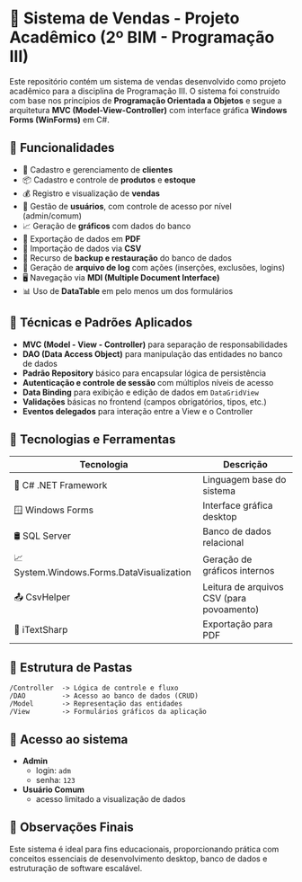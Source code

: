 # 💼 Sistema de Vendas - Projeto Acadêmico (2º BIM - Programação III)

Este repositório contém um sistema de vendas desenvolvido como projeto acadêmico para a disciplina de Programação III. O sistema foi construído com base nos princípios de **Programação Orientada a Objetos** e segue a arquitetura **MVC (Model-View-Controller)** com interface gráfica **Windows Forms (WinForms)** em C#.

## 🧾 Funcionalidades

- 🧍 Cadastro e gerenciamento de **clientes**
- 📦 Cadastro e controle de **produtos** e **estoque**
- 💰 Registro e visualização de **vendas**
- 👤 Gestão de **usuários**, com controle de acesso por nível (admin/comum)
- 📈 Geração de **gráficos** com dados do banco
- 📑 Exportação de dados em **PDF**
- 🧠 Importação de dados via **CSV**
- 💽 Recurso de **backup e restauração** do banco de dados
- 📄 Geração de **arquivo de log** com ações (inserções, exclusões, logins)
- 🖥️ Navegação via **MDI (Multiple Document Interface)**
- 📊 Uso de **DataTable** em pelo menos um dos formulários

## 🧪 Técnicas e Padrões Aplicados

- **MVC (Model - View - Controller)** para separação de responsabilidades
- **DAO (Data Access Object)** para manipulação das entidades no banco de dados
- **Padrão Repository** básico para encapsular lógica de persistência
- **Autenticação e controle de sessão** com múltiplos níveis de acesso
- **Data Binding** para exibição e edição de dados em `DataGridView`
- **Validações** básicas no frontend (campos obrigatórios, tipos, etc.)
- **Eventos delegados** para interação entre a View e o Controller

## 🧰 Tecnologias e Ferramentas

| Tecnologia           | Descrição                                     |
|----------------------|-----------------------------------------------|
| 🧠 C# .NET Framework  | Linguagem base do sistema                     |
| 🪟 Windows Forms      | Interface gráfica desktop                     |
| 🛢️ SQL Server         | Banco de dados relacional                     |
| 📈 System.Windows.Forms.DataVisualization | Geração de gráficos internos |
| 📤 CsvHelper          | Leitura de arquivos CSV (para povoamento)     |
| 📄 iTextSharp         | Exportação para PDF                           |

## 📂 Estrutura de Pastas

```
/Controller  -> Lógica de controle e fluxo
/DAO         -> Acesso ao banco de dados (CRUD)
/Model       -> Representação das entidades
/View        -> Formulários gráficos da aplicação
```

## 👥 Acesso ao sistema

- **Admin**
  - login: `adm`
  - senha: `123`
- **Usuário Comum**
  - acesso limitado a visualização de dados

## 📌 Observações Finais

Este sistema é ideal para fins educacionais, proporcionando prática com conceitos essenciais de desenvolvimento desktop, banco de dados e estruturação de software escalável.
